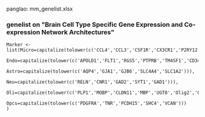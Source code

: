 panglao: mm_genelist.xlsx

### genelist on "Brain Cell Type Specific Gene Expression and Co-expression Network Architectures"
```
Marker <- list(Micro=capitalize(tolower(c('CCL4','CCL3','CSF1R','CX3CR1','P2RY12'))),
               Endo=capitalize(tolower(c('APOLD1','FLT1','RGS5','PTPRB','TM4SF1','CD34'))),
               Astro=capitalize(tolower(c('AQP4','GJA1','GJB6','SLC4A4','SLC1A2'))),
               Neu=capitalize(tolower(c('RELN','CNR1','GAD2','SYT1','GAD1'))),
               Oli=capitalize(tolower(c('PLP1','MOBP','CLDN11','MBP','UGT8','Olig2','Olig1'))),
               Opcs=capitalize(tolower(c('PDGFRA','TNR','PCDH15','SHC4','VCAN')))
)
```
